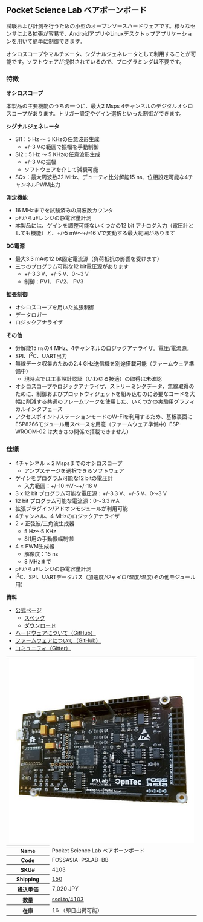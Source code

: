 ## Pocket Science Lab ベアボーンボード

試験および計測を行うための小型のオープンソースハードウェアです。様々なセンサによる拡張が容易で、AndroidアプリやLinuxデスクトップアプリケーションを用いて簡単に制御できます。

オシロスコープやマルチメータ、シグナルジェネレータとして利用することが可能です。ソフトウェアが提供されているので、プログラミングは不要です。

### 特徴

**オシロスコープ**

本製品の主要機能のうちの一つに、最大2 Msps 4チャンネルのデジタルオシロスコープがあります。トリガー設定やゲイン選択といった制御ができます。

**シグナルジェネレータ**

*   SI1：5 Hz ～ 5 KHzの任意波形生成
    *   +/-3 Vの範囲で振幅を手動制御
*   SI2：5 Hz ～ 5 KHzの任意波形生成
    *   +/-3 Vの振幅
    *   ソフトウェアを介して減衰可能
*   SQx：最大周波数32 MHz、デューティ比分解能15 ns、位相設定可能な4チャンネルPWM出力

**測定機能**

*   16 MHzまでを試験済みの周波数カウンタ
*   pFからuFレンジの静電容量計測
*   本製品には、ゲインを調整可能ないくつかの12 bit アナログ入力（電圧計としても機能）と、+/-5 mV～+/-16 Vで変動する最大範囲があります

**DC電源**

*   最大3.3 mAの12 bit固定電流源（負荷抵抗の影響を受けます）
*   三つのプログラム可能な12 bit電圧源があります
    *   +/-3.3 V、+/-5 V、0～3 V
    *   制御：PV1、 PV2、 PV3

**拡張制御**

*   オシロスコープを用いた拡張制御
*   データロガー
*   ロジックアナライザ

**その他**

*   分解能15 nsの4 MHz、4チャンネルのロジックアナライザ。電圧/電流源。
*   SPI、I<sup>2</sup>C、UART出力
*   無線データ収集のための2.4 GHz送信機を別途搭載可能（ファームウェア準備中）
    *   現時点では工事設計認証（いわゆる技適）の取得は未確認
*   オシロスコープやロジックアナライザ、ストリーミングデータ、無線取得のために、制御およびプロットウィジェットを組み込むのに必要なコードを大幅に削減する共通のフレームワークを使用した、いくつかの実験用グラフィカルインタフェース
*   アクセスポイント/ステーションモードのW-Fiを利用するため、基板裏面にESP8266モジュール用スペースを用意（ファームウェア準備中）ESP-WROOM-02 は大きさの関係で搭載できません）

### 仕様

*   4チャンネル × 2 Mspsまでのオシロスコープ
    *   アンプステージを選択できるソフトウェア
*   ゲインをプログラム可能な12 bitの電圧計
    *   入力範囲：+/-10 mV～+/-16 V
*   3 x 12 bit プログラム可能な電圧源：+/-3.3 V、+/-5 V、0～3 V
*   12 bit プログラム可能な電流源：0～3.3 mA
*   拡張プラグイン/アドオンモジュールが利用可能
*   4チャンネル、4 MHzのロジックアナライザ
*   2 × 正弦波/三角波生成器
    *   5 Hz～5 KHz
    *   SI1用の手動振幅制御
*   4 × PWM生成器
    *   解像度：15 ns
    *   8 MHzまで
*   pFからuFレンジの静電容量計測
*   I<sup>2</sup>C、SPI、UARTデータバス（加速度/ジャイロ/湿度/温度/その他モジュール用）

**資料**

*   [公式ページ](https://pslab.io/)
    *   [スペック](https://pslab.io/specifications/)
    *   [ダウンロード](https://pslab.io/downloads/)
*   [ハードウェアについて（GitHub）](https://github.com/fossasia/pslab-hardware)
*   [ファームウェアについて（GitHub）](https://github.com/fossasia/pslab-firmware)
*   [コミュニティ（Gitter）](https://gitter.im/fossasia/pslab)

<table class="table-bordered-rect">
<tbody>
<tr>
<td colspan="2">
<img alt="Pocket Science Lab ベアボーンボード" src="img/PSLab_small.jpg">
</td>
</tr>
<tr>
<th>Name</th>
<td>Pocket Science Lab ベアボーンボード</td>
</tr>
<tr>
<th>Code</th>
<td>FOSSASIA-PSLAB-BB</td>
</tr>
<tr>
<th>SKU#</th>
<td>4103</td>
</tr>
<tr>
<th>Shipping</th>
<td><span style="text-decoration:underline;" class="tooltip-1">150</span></td>
</tr>
<tr>
<th>税込単価</th>
<td><span class="price">7,020</span> <span class="yen">JPY</span>  
</td>
</tr>
<tr>
<th>数量</th>
<td><a href="ssci.to/4103">ssci.to/4103</a>
</td>
</tr>
<tr>
<th>在庫</th>
<td>16 （即日出荷可能）</td>
</tr>
</tbody>
</table>
